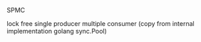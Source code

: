 SPMC

lock free single producer multiple consumer (copy from  internal implementation golang sync.Pool)
